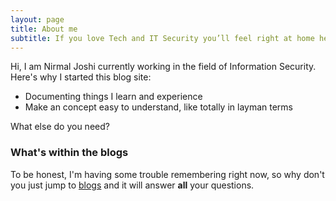 ```yaml
---
layout: page
title: About me
subtitle: If you love Tech and IT Security you’ll feel right at home here!
---
```


Hi, I am Nirmal Joshi currently working in the field of Information Security. Here's why I started this blog site:

- Documenting things I learn and experience
- Make an concept easy to understand, like totally in layman terms

What else do you need?

### What's within the blogs

To be honest, I'm having some trouble remembering right now, so why don't you just jump to [blogs]('https://nirmaljoshi.me/') and it will answer **all** your questions.
